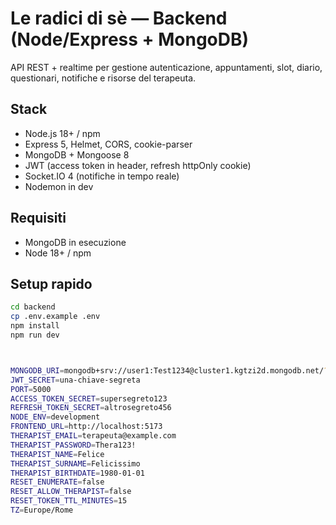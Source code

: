 # Le radici di sè — Backend (Node/Express + MongoDB)

API REST + realtime per gestione autenticazione, appuntamenti, slot, diario, questionari, notifiche e risorse del terapeuta.

## Stack

- Node.js 18+ / npm
- Express 5, Helmet, CORS, cookie-parser
- MongoDB + Mongoose 8
- JWT (access token in header, refresh httpOnly cookie)
- Socket.IO 4 (notifiche in tempo reale)
- Nodemon in dev

## Requisiti

- MongoDB in esecuzione
- Node 18+ / npm

## Setup rapido

```bash
cd backend
cp .env.example .env
npm install
npm run dev



MONGODB_URI=mongodb+srv://user1:Test1234@cluster1.kgtzi2d.mongodb.net/?retryWrites=true&w=majority&appName=Cluster1
JWT_SECRET=una-chiave-segreta
PORT=5000
ACCESS_TOKEN_SECRET=supersegreto123
REFRESH_TOKEN_SECRET=altrosegreto456
NODE_ENV=development
FRONTEND_URL=http://localhost:5173
THERAPIST_EMAIL=terapeuta@example.com
THERAPIST_PASSWORD=Thera123!
THERAPIST_NAME=Felice
THERAPIST_SURNAME=Felicissimo
THERAPIST_BIRTHDATE=1980-01-01
RESET_ENUMERATE=false
RESET_ALLOW_THERAPIST=false
RESET_TOKEN_TTL_MINUTES=15
TZ=Europe/Rome


```
